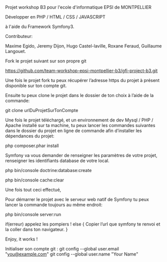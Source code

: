 Projet workshop B3 pour l'ecole d'informatique EPSI de MONTPELLIER

Développer en PHP / HTML / CSS / JAVASCRIPT

à l'aide du Framework Symfony3.

Contributeur:

Maxime Egido, Jeremy Dijon, Hugo Castel-laville, Roxane Feraud, Guillaume Langouet.

Fork le projet suivant sur son propre git

https://github.com/team-workshop-epsi-montpellier-b3/gfi-project-b3.git

Une fois le projet fork tu peux récupérer l’adresse https du projet à présent disponible sur ton compte git.

Ensuite tu peux clone le projet dans le dossier de ton choix à l’aide de la commande:

git clone urlDuProjetSurTonCompte

Une fois le projet téléchargé, et un environnement de dev Mysql / PHP / Apache installé sur ta machine, tu peux lancer les commandes suivantes dans le dossier du projet en ligne de commande afin d’installer les dépendances du projet:

php composer.phar install

Symfony va vous demander de renseigner les paramètres de votre projet, renseigner les identifiants database de votre local.

php bin/console doctrine:database:create

php bin/console cache:clear


Une fois tout ceci effectué,

Pour démarrer le projet avec le serveur web natif de Symfony tu peux lancer la commande toujours au même endroit:

php bin/console server:run

if(erreur)  appelez les pompiers !
else {
       Copier l’url que symfony te renvoi et la coller dans ton navigateur.
}

Enjoy, it works !


Initialiser son compte git :
git config --global user.email "you@example.com"
git config --global user.name "Your Name"

